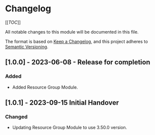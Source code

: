 # Changelog

[[_TOC_]]

All notable changes to this module will be documented in this file.

The format is based on [Keep a Changelog](https://keepachangelog.com/en/1.0.0/),
and this project adheres to [Semantic Versioning](https://semver.org/spec/v2.0.0.html).

<!-- markdownlint-disable MD024 -->

<!-- ## [Unreleased]
### Added
### Changed
### Removed -->



## [1.0.0] - 2023-06-08 - Release for completion
### Added

- Added Resource Group Module.

## [1.0.1] - 2023-09-15 Initial Handover

### Changed

- Updating Resource Group Module to use 3.50.0 version.
